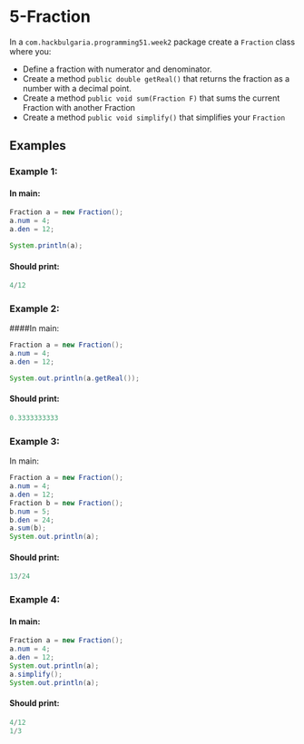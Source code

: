 # 5-Fraction

In a `com.hackbulgaria.programming51.week2` package create a `Fraction` class where you:

* Define a fraction with numerator and denominator.
* Create a method `public double getReal()` that returns the fraction as a number with a decimal point.
* Create a method `public void sum(Fraction F)` that sums the current Fraction with another Fraction
* Create a method `public void simplify()` that simplifies your `Fraction`

## Examples

### Example 1:

#### In main:

```java
Fraction a = new Fraction();
a.num = 4;
a.den = 12;

System.println(a);
```

#### Should print:

```java
4/12
```

### Example 2:

####In main:

```java
Fraction a = new Fraction();
a.num = 4;
a.den = 12;

System.out.println(a.getReal());
```

#### Should print:

```java
0.3333333333
```

### Example 3:
In main:

```java
Fraction a = new Fraction();
a.num = 4;
a.den = 12;
Fraction b = new Fraction();
b.num = 5;
b.den = 24;
a.sum(b);
System.out.println(a);
```

#### Should print:

```java
13/24
```

### Example 4:

#### In main:

```java
Fraction a = new Fraction();
a.num = 4;
a.den = 12;
System.out.println(a);
a.simplify();
System.out.println(a);
```

#### Should print:

```java
4/12
1/3
```